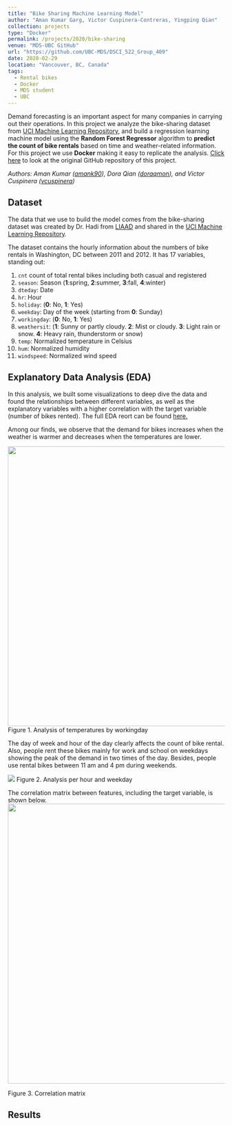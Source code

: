 ```yaml
---
title: "Bike Sharing Machine Learning Model"
author: "Aman Kumar Garg, Victor Cuspinera-Contreras, Yingping Qian"
collection: projects
type: "Docker"
permalink: /projects/2020/bike-sharing
venue: "MDS-UBC GitHub"
url: "https://github.com/UBC-MDS/DSCI_522_Group_409"
date: 2020-02-29
location: "Vancouver, BC, Canada"
tags:
  - Rental bikes
  - Docker
  - MDS student
  - UBC
---
```


Demand forecasting is an important aspect for many companies in carrying out their operations. In this project we analyze the bike-sharing dataset from [UCI Machine Learning Repository](https://archive.ics.uci.edu/ml/datasets/bike+sharing+dataset), and build a regression learning machine model using the **Random Forest Regressor** algorithm to **predict the count of bike rentals** based on time and weather-related information. For this project we use **Docker** making it easy to replicate the analysis.
[Click here](https://github.com/UBC-MDS/DSCI_522_Group_409) to look at the original GitHub repository of this project.  

*Authors: Aman Kumar ([amank90](https://github.com/amank90)), Dora Qian ([doraqmon](https://github.com/doraqmon)), and Victor Cuspinera ([vcuspinera](https://github.com/vcuspinera))*  

## Dataset
The data that we use to build the model comes from the bike-sharing dataset was created by Dr. Hadi from [LIAAD](http://www.liaad.up.pt) and shared in the [UCI Machine Learning Repository](https://archive.ics.uci.edu/ml/datasets/bike+sharing+dataset). 

The dataset contains the hourly information about the numbers of bike rentals in Washington, DC between 2011 and 2012. It has 17 variables, standing out:  

1. `cnt` count of total rental bikes including both casual and registered  
2. `season`: Season (**1**:spring, **2**:summer, **3**:fall, **4**:winter)  
3. `dteday`: Date
4. `hr`: Hour  
5. `holiday`: (**0**: No, **1**: Yes)  
6. `weekday`: Day of the week (starting from **0**: Sunday)  
7. `workingday`: (**0**: No, **1**: Yes)  
8. `weathersit`:  (**1**: Sunny or partly cloudy. **2**: Mist or cloudy. **3**: Light rain or snow. **4**: Heavy rain, thunderstorm or snow)  
9. `temp`: Normalized temperature in Celsius  
10. `hum`: Normalized humidity  
11. `windspeed`: Normalized wind speed  


## Explanatory Data Analysis (EDA) 

In this analysis, we built some visualizations to deep dive the data and found the relationships between different variables, as well as the explanatory variables with a higher correlation with the target variable (number of bikes rented). The full EDA reort can be found [here.](https://github.com/UBC-MDS/DSCI_522_Group_409/blob/master/eda/EDA_summary.md)  

Among our finds, we observe that the demand for bikes increases when the weather is warmer and decreases when the temperatures are lower. 

<img src="https://raw.githubusercontent.com/vcuspinera/DSCI_522_Group_409/master/img/fig_2b_workingday.png" width="650"/>  
Figure 1. Analysis of temperatures by workingday  

The day of week and hour of the day clearly affects the count of bike rental. Also, people rent these bikes mainly for work and school on weekdays showing the peak of the demand in two times of the day. Besides, people use rental bikes between 11 am and 4 pm during weekends.  

<img src="https://raw.githubusercontent.com/vcuspinera/DSCI_522_Group_409/master/img/fig_3_hr.png" />  
Figure 2. Analysis per hour and weekday  

The correlation matrix between features, including the target variable, is shown below.  
<img src="https://raw.githubusercontent.com/vcuspinera/DSCI_522_Group_409/master/img/fig_5_corr.png" width="650"/>

Figure 3. Correlation matrix  


## Results
  